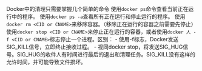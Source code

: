 Docker中的清理只需要掌握几个简单的命令
使用`docker ps`命令查看当前正在运行中的程序。
使用`docker ps -a`查看所有正在运行和停止运行的程序。
使用`docker rm <CID or CNAME>`来移除容器。（移除正在运行的容器之前需要先停止）
使用`docker stop <CID or CNAME>`来停止正在运行的容器，或者使用`docker 人 -f <CID or CNAME>`标志停止一个进程。区别：
    - 使用-f标志，Docker发送SIG_KILL信号，立即终止接收过程。
    - 视同docker stop，将发送SIG_HUG信号。SIG_HUG的收件人有时间进行最后的退出和清理任务。SIG_KILL没有这样的允许时间，并可能导致文件损坏。